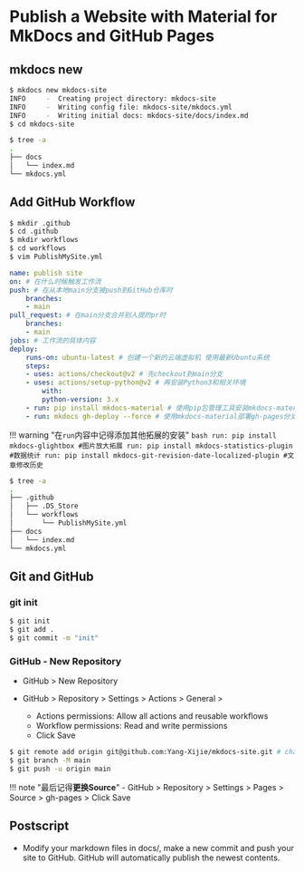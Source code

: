 # Publish a Website with Material for MkDocs and GitHub Pages


## mkdocs new

```bash
$ mkdocs new mkdocs-site
INFO     -  Creating project directory: mkdocs-site
INFO     -  Writing config file: mkdocs-site/mkdocs.yml
INFO     -  Writing initial docs: mkdocs-site/docs/index.md
$ cd mkdocs-site
```

```bash
$ tree -a
.
├── docs
│   └── index.md
└── mkdocs.yml
```

## Add GitHub Workflow

```bash
$ mkdir .github
$ cd .github
$ mkdir workflows
$ cd workflows
$ vim PublishMySite.yml
```

```yml title="在PublishMysite.yml文件中添加内容"
name: publish site
on: # 在什么时候触发工作流
push: # 在从本地main分支被push到GitHub仓库时
    branches:
    - main
pull_request: # 在main分支合并别人提的pr时
    branches:
    - main
jobs: # 工作流的具体内容
deploy:
    runs-on: ubuntu-latest # 创建一个新的云端虚拟机 使用最新Ubuntu系统
    steps:
    - uses: actions/checkout@v2 # 先checkout到main分支
    - uses: actions/setup-python@v2 # 再安装Python3和相关环境
        with:
        python-version: 3.x
    - run: pip install mkdocs-material # 使用pip包管理工具安装mkdocs-material
    - run: mkdocs gh-deploy --force # 使用mkdocs-material部署gh-pages分支
```

!!! warning "在`run`内容中记得添加其他拓展的安装"
    ```bash
    run: pip install mkdocs-glightbox #图片放大拓展
    run: pip install mkdocs-statistics-plugin #数据统计
    run: pip install mkdocs-git-revision-date-localized-plugin #文章修改历史
    ```
    

```bash
$ tree -a
.
├── .github
│   ├── .DS_Store
│   └── workflows
│       └── PublishMySite.yml
├── docs
│   └── index.md
└── mkdocs.yml
```

## Git and GitHub

### git init

```bash
$ git init
$ git add .
$ git commit -m "init"
```

### GitHub - New Repository

- GitHub > New Repository

- GitHub > Repository > Settings > Actions > General > 
    - Actions permissions: Allow all actions and reusable workflows
    - Workflow permissions: Read and write permissions
    - Click Save

```bash
$ git remote add origin git@github.com:Yang-Xijie/mkdocs-site.git # change to your github repo
$ git branch -M main
$ git push -u origin main
```
!!! note "最后记得**更换Source**"
    - GitHub > Repository > Settings > Pages > Source > gh-pages > Click Save  
    


## Postscript


- Modify your markdown files in docs/, make a new commit and push your site to GitHub. GitHub will automatically publish the newest contents.
